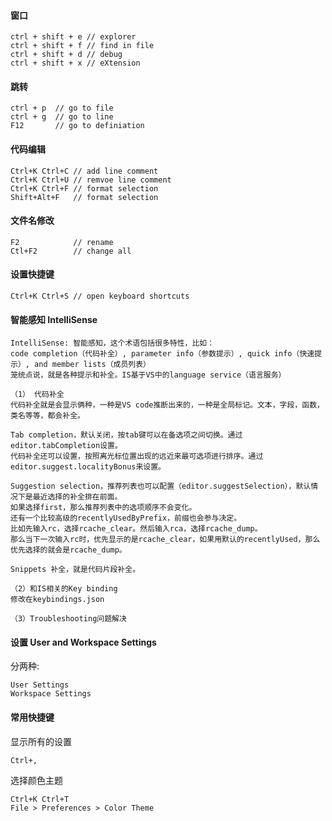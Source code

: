#### 窗口
```
ctrl + shift + e // explorer
ctrl + shift + f // find in file
ctrl + shift + d // debug
ctrl + shift + x // eXtension
```

#### 跳转
```
ctrl + p  // go to file 
ctrl + g  // go to line
F12       // go to definiation
```

#### 代码编辑
```
Ctrl+K Ctrl+C // add line comment
Ctrl+K Ctrl+U // remvoe line comment
Ctrl+K Ctrl+F // format selection
Shift+Alt+F   // format selection
```

#### 文件名修改
```
F2            // rename
Ctl+F2        // change all
```

#### 设置快捷键
```
Ctrl+K Ctrl+S // open keyboard shortcuts
```

####  智能感知 IntelliSense

```
IntelliSense: 智能感知，这个术语包括很多特性，比如：
code completion（代码补全）, parameter info（参数提示）, quick info（快速提示）, and member lists（成员列表）
笼统点说，就是各种提示和补全。IS基于VS中的language service（语言服务）

（1） 代码补全
代码补全就是会显示俩种，一种是VS code推断出来的，一种是全局标记。文本，字段，函数，类名等等，都会补全。

Tab completion，默认关闭，按tab键可以在备选项之间切换。通过editor.tabCompletion设置。
代码补全还可以设置，按照离光标位置出现的远近来最可选项进行排序。通过editor.suggest.localityBonus来设置。

Suggestion selection，推荐列表也可以配置（editor.suggestSelection），默认情况下是最近选择的补全排在前面。
如果选择first，那么推荐列表中的选项顺序不会变化。
还有一个比较高级的recentlyUsedByPrefix，前缀也会参与决定。
比如先输入rc，选择rcache_clear。然后输入rca，选择rcache_dump。
那么当下一次输入rc时，优先显示的是rcache_clear，如果用默认的recentlyUsed，那么优先选择的就会是rcache_dump。

Snippets 补全，就是代码片段补全。

（2）和IS相关的Key binding
修改在keybindings.json

（3）Troubleshooting问题解决
```

#### 设置 User and Workspace Settings
分两种:
```
User Settings
Workspace Settings 
```

#### 常用快捷键

显示所有的设置
```
Ctrl+,
```
选择颜色主题
```
Ctrl+K Ctrl+T
File > Preferences > Color Theme
```

